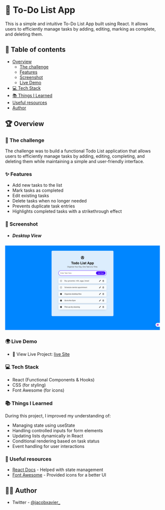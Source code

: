 # 📝 To-Do List App

This is a simple and intuitive To-Do List App built using React. It allows users to efficiently manage tasks by adding, editing, marking as complete, and deleting them.

## 📌 Table of contents

- [Overview](#overview)
  - [The challenge](#the-challenge)
  - [Features](#Features)
  - [Screenshot](#screenshot)
  - [Live Demo](#Live-Demo)
- [💻 Tech Stack](#tech-stack)
- [📚 Things I Learned](#things-learned)
- [Useful resources](#useful-resources)
- [Author](#author)

## 🏆 Overview

### 🚀 The challenge

The challenge was to build a functional Todo List application that allows users to efficiently manage tasks by adding, editing, completing, and deleting them while maintaining a simple and user-friendly interface.

### ✨ Features

- Add new tasks to the list
- Mark tasks as completed
- Edit existing tasks
- Delete tasks when no longer needed
- Prevents duplicate task entries
- Highlights completed tasks with a strikethrough effect

### 📸 Screenshot

- ##### Desktop View

![Screenshot](public/screenshot_1.png)

### 🌍 Live Demo

- 🔗 View Live Project: [live Site](https://todo-app-jacb.netlify.app/)

### 💻 Tech Stack

- React (Functional Components & Hooks)
- CSS (for styling)
- Font Awesome (for icons)

### 📚 Things I Learned

During this project, I improved my understanding of:

- Managing state using useState
- Handling controlled inputs for form elements
- Updating lists dynamically in React
- Conditional rendering based on task status
- Event handling for user interactions

### 🔗 Useful resources

- [React Docs](https://react.dev/) - Helped with state management
- [Font Awesome](https://fontawesome.com/) - Provided icons for a better UI

## 👨‍💻 Author

- Twitter - [@jacobxavier\_](https://twitter.com/jacobxavier_)
